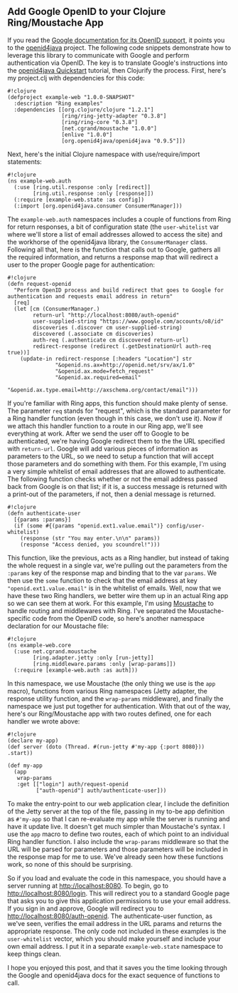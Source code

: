 ## Add Google OpenID to your Clojure Ring/Moustache App ##

If you read the [Google documentation for its OpenID support](http://code.google.com/apis/accounts/docs/OpenID.html#endpoint), it points you to the [openid4java](http://code.google.com/p/openid4java/) project. The following code snippets demonstrate how to leverage this library to communicate with Google and perform authentication via OpenID. The key is to translate Google's instructions into the [openid4java Quickstart](http://code.google.com/p/openid4java/wiki/QuickStart) tutorial, then Clojurify the process. First, here's my project.clj with dependencies for this code:

~~~~
#!clojure
(defproject example-web "1.0.0-SNAPSHOT"
  :description "Ring examples"
  :dependencies [[org.clojure/clojure "1.2.1"]
                 [ring/ring-jetty-adapter "0.3.8"]
                 [ring/ring-core "0.3.8"]
                 [net.cgrand/moustache "1.0.0"]
                 [enlive "1.0.0"]
                 [org.openid4java/openid4java "0.9.5"]])
~~~~

Next, here's the initial Clojure namespace with use/require/import statements:

~~~~
#!clojure
(ns example-web.auth
  (:use [ring.util.response :only [redirect]]
        [ring.util.response :only [response]])
  (:require [example-web.state :as config])
  (:import [org.openid4java.consumer ConsumerManager]))
~~~~

The `example-web.auth` namespaces includes a couple of functions from Ring for return responses, a bit of configuration state (the `user-whitelist` var where we'll store a list of email addresses allowed to access the site) and the workhorse of the openid4java library, the `ConsumerManager` class. Following all that, here is the function that calls out to Google, gathers all the required information, and returns a response map that will redirect a user to the proper Google page for authentication:

~~~~
#!clojure
(defn request-openid
  "Perform OpenID process and build redirect that goes to Google for authentication and requests email address in return"
  [req]
  (let [cm (ConsumerManager.)
        return-url "http://localhost:8080/auth-openid"
        user-supplied-string "https://www.google.com/accounts/o8/id"
        discoveries (.discover cm user-supplied-string)
        discovered (.associate cm discoveries)
        auth-req (.authenticate cm discovered return-url)
        redirect-response (redirect (.getDestinationUrl auth-req true))]
    (update-in redirect-response [:headers "Location"] str
               "&openid.ns.ax=http://openid.net/srv/ax/1.0"
               "&openid.ax.mode=fetch_request"
               "&openid.ax.required=email"
               "&openid.ax.type.email=http://axschema.org/contact/email")))
~~~~

If you're familiar with Ring apps, this function should make plenty of sense. The parameter `req` stands for "request", which is the standard parameter for a Ring handler function (even though in this case, we don't use it). Now if we attach this handler function to a route in our Ring app, we'll see everything at work. After we send the user off to Google to be authenticated, we're having Google redirect them to the the URL specified with `return-url`. Google will add various pieces of information as parameters to the URL, so we need to setup a function that will accept those parameters and do something with them. For this example, I'm using a very simple whitelist of email addresses that are allowed to authenticate. The following function checks whether or not the email address passed back from Google is on that list; if it is, a success message is returned with a print-out of the parameters, if not, then a denial message is returned.

~~~~
#!clojure
(defn authenticate-user
  [{params :params}]
  (if (some #{(params "openid.ext1.value.email")} config/user-whitelist)
    (response (str "You may enter.\n\n" params))
    (response "Access denied, you scoundrel!")))
~~~~

This function, like the previous, acts as a Ring handler, but instead of taking the whole request in a single var, we're pulling out the parameters from the `:params` key of the response map and binding that to the var `params`. We then use the `some` function to check that the email address at key `"openid.ext1.value.email"` is in the whitelist of emails. Well, now that we have these two Ring handlers, we better wire them up in an actual Ring app so we can see them at work. For this example, I'm using [Moustache](https://github.com/cgrand/moustache) to handle routing and middlewares with Ring. I've separated the Moustache-specific code from the OpenID code, so here's another namespace declaration for our Moustache file:

~~~~
#!clojure
(ns example-web.core
  (:use net.cgrand.moustache
        [ring.adapter.jetty :only [run-jetty]]
        [ring.middleware.params :only [wrap-params]])
  (:require [example-web.auth :as auth]))
~~~~

In this namespace, we use Moustache (the only thing we use is the `app` macro), functions from various Ring namespaces (Jetty adapter, the response utility function, and the `wrap-params` middleware), and finally the namespace we just put together for authentication. With that out of the way, here's our Ring/Moustache app with two routes defined, one for each handler we wrote above:

~~~~
#!clojure
(declare my-app)
(def server (doto (Thread. #(run-jetty #'my-app {:port 8080})) .start))

(def my-app
  (app
   wrap-params
   :get [["login"] auth/request-openid
         ["auth-openid"] auth/authenticate-user]))
~~~~

To make the entry-point to our web application clear, I include the definition of the Jetty server at the top of the file, passing in my to-be app definition as `#'my-app` so that I can re-evaluate my app while the server is running and have it update live. It doesn't get much simpler than Moustache's syntax. I use the `app` macro to define two routes, each of which point to an individual Ring handler function. I also include the `wrap-params` middleware so that the URL will be parsed for parameters and those parameters will be included in the response map for me to use. We've already seen how these functions work, so none of this should be surprising.

So if you load and evaluate the code in this namespace, you should have a server running at [http://localhost:8080](http://localhost:8080). To begin, go to [http://localhost:8080/login](http://localhost:8080/login). This will redirect you to a standard Google page that asks you to give this application permissions to use your email address. If you sign in and approve, Google will redirect you to [http://localhost:8080/auth-openid](http://localhost:8080/auth-openid). The authenticate-user function, as we've seen, verifies the email address in the URL params and returns the appropriate response. The only code not included in these examples is the `user-whitelist` vector, which you should make yourself and include your own email address. I put it in a separate `example-web.state` namespace to keep things clean.

I hope you enjoyed this post, and that it saves you the time looking through the Google and openid4java docs for the exact sequence of functions to call.
